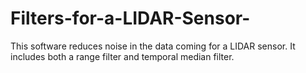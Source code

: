 # Filters-for-a-LIDAR-Sensor-
This software reduces noise in the data coming for a LIDAR sensor. It includes both a range filter and temporal median filter. 
